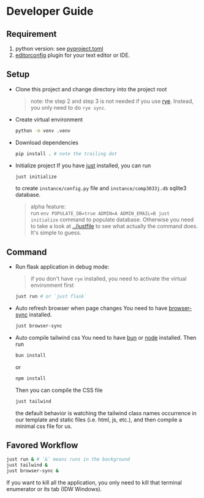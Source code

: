 # Developer Guide

## Requirement

1. python version: see [pyproject.toml](../pyproject.toml)
2. [editorconfig](https://editorconfig.org/) plugin for your text editor or IDE.

## Setup
+ Clone this project and change directory into the project root
   > note: the step 2 and step 3 is not needed if you use [rye](https://github.com/astral-sh/rye).
   > Instead, you only need to do `rye sync`.
  
+ Create virtual environment
   ```bash
   python -m venv .venv
   ```

+ Download dependencies
   ```bash
   pip install . # note the trailing dot
   ```

+ Initialize project 
  If you have [just](https://github.com/casey/just) installed, you can run
  ```bash
  just initialize
  ```
  to create `instance/config.py` file and `instance/comp3033j.db` sqlite3 database.
  > alpha feature:  
  > run `env POPULATE_DB=true ADMIN=A ADMIN_EMAIL=B just initialize` command
  > to populate database.
  Otherwise you need to take a look at [../justfile](../justfile) to see what actually the 
  command does. It's simple to guess.
  
## Command 

- Run flask application in debug mode:
  > if you don't have `rye` installed, you need to activate the virtual environment first
  ```bash
  just run # or `just flask`
  ```
  
- Auto refresh browser when page changes
  You need to have [browser-sync](https://browsersync.io/) installed.  
  ```bash
  just browser-sync
  ```
  
- Auto compile tailwind css
  You need to have [bun](https://github.com/oven-sh/bun) or [node](https://nodejs.org) installed. Then run 
  ```bash
  bun install
  ```
  or
  ```bash
  npm install
  ```
  Then you can compile the CSS file
  ```bash
  just tailwind
  ```
  the default behavior is watching the tailwind class names occurrence in our template and static files (i.e. html, js, etc.), and then compile a minimal css file for us.
  
  
## Favored Workflow

```bash
just run & # `&` means runs in the background
just tailwind &
just browser-sync &
```
If you want to kill all the application, you only need to kill that terminal enumerator or its tab (IDW Windows). 
